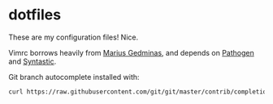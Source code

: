 dotfiles
========

These are my configuration files! Nice.

Vimrc borrows heavily from [Marius Gedminas](https://gedmin.as/),
and depends on [Pathogen](https://github.com/tpope/vim-pathogen) and [Syntastic](https://github.com/scrooloose/syntastic).

Git branch autocomplete installed with:
```bash
curl https://raw.githubusercontent.com/git/git/master/contrib/completion/git-completion.bash -o ~/.git-completion.bash
```

